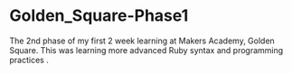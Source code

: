 # Golden_Square-Phase1

The 2nd phase of my first 2 week learning at Makers Academy, Golden Square. This was learning more advanced Ruby syntax and programming practices
.
